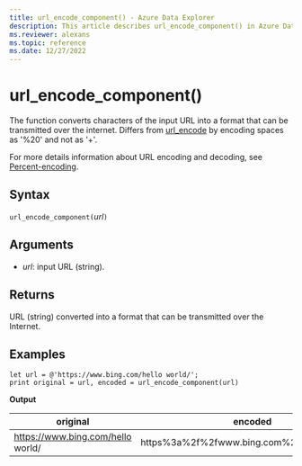 ```yaml
---
title: url_encode_component() - Azure Data Explorer
description: This article describes url_encode_component() in Azure Data Explorer.
ms.reviewer: alexans
ms.topic: reference
ms.date: 12/27/2022
---
```

# url_encode_component()

The function converts characters of the input URL into a format that can be transmitted over the internet. Differs from [url_encode](./urlencodefunction.md) by encoding spaces as '%20' and not as '+'.

For more details information about URL encoding and decoding, see [Percent-encoding](https://en.wikipedia.org/wiki/Percent-encoding).

## Syntax

`url_encode_component(`*url*`)`

## Arguments

* *url*: input URL (string).

## Returns

URL (string) converted into a format that can be transmitted over the Internet.

## Examples

```kusto
let url = @'https://www.bing.com/hello world/';
print original = url, encoded = url_encode_component(url)
```

**Output**

|original|encoded|
|---|---|
|https://www.bing.com/hello world/|https%3a%2f%2fwww.bing.com%2fhello%20world|
